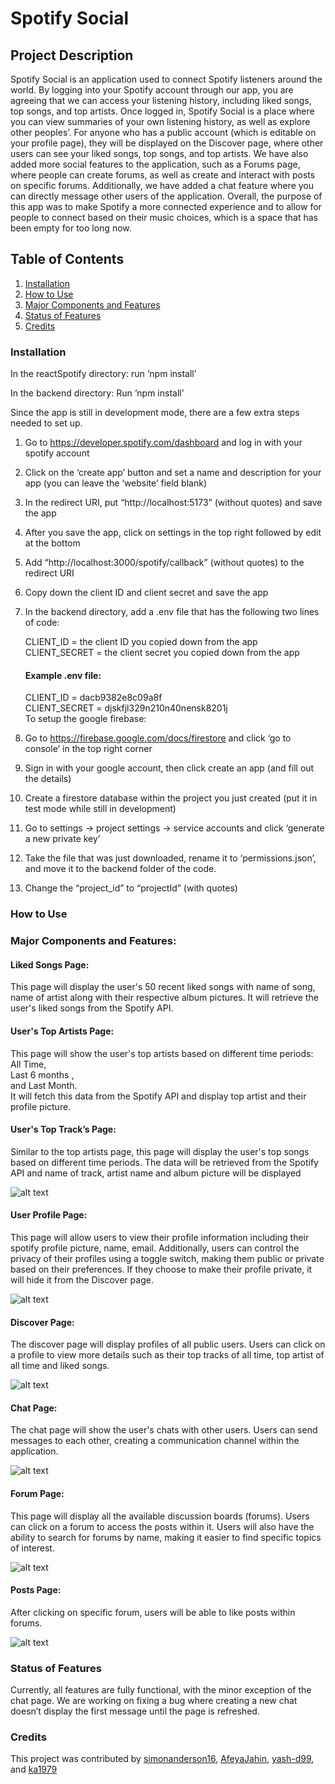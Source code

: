 # Spotify Social

## Project Description
Spotify Social is an application used to connect Spotify listeners around the world. By logging into your Spotify account through our app, you are agreeing that we can access your listening history, including liked songs, top songs, and top artists. Once logged in, Spotify Social is a place where you can view summaries of your own listening history, as well as explore other peoples’. For anyone who has a public account (which is editable on your profile page), they will be displayed on the Discover page, where other users can see your liked songs, top songs, and top artists. We have also added more social features to the application, such as a Forums page, where people can create forums, as well as create and interact with posts on specific forums. Additionally, we have added a chat feature where you can directly message other users of the application. Overall, the purpose of this app was to make Spotify a more connected experience and to allow for people to connect based on their music choices, which is a space that has been empty for too long now.

## Table of Contents
1. [Installation](#installation)
2. [How to Use](#how-to-use)
3. [Major Components and Features](#major-components-and-features)
4. [Status of Features](#status-of-features)
5. [Credits](#credits)

### Installation
In the reactSpotify directory: 
run ‘npm install’ 

In the backend directory:
Run ‘npm install’ 

Since the app is still in development mode, there are a few extra steps needed to set up.
1. Go to https://developer.spotify.com/dashboard and log in with your spotify account
2. Click on the ‘create app’ button and set a name and description for your app (you can leave the ‘website’ field blank)
3. In the redirect URI, put “http://localhost:5173” (without quotes) and save the app
4. After you save the app, click on settings in the top right followed by edit at the bottom
5. Add “http://localhost:3000/spotify/callback” (without quotes) to the redirect URI
6. Copy down the client ID and client secret and save the app
7. In the backend directory, add a .env file that has the following two lines of code:

    CLIENT_ID = the client ID you copied down from the app <br/>
    CLIENT_SECRET = the client secret you copied down from the app <br/>
    #### Example .env file: <br/>
    CLIENT_ID = dacb9382e8c09a8f <br/>
    CLIENT_SECRET = djskfjl329n210n40nensk8201j<br/>
To setup the google firebase:
1. Go to https://firebase.google.com/docs/firestore and click ‘go to console’ in the top right corner
2. Sign in with your google account, then click create an app (and fill out the details)
3. Create a firestore database within the project you just created (put it in test mode while still in development)
4. Go to settings -> project settings -> service accounts and click ‘generate a new private key’
5. Take the file that was just downloaded, rename it to ‘permissions.json’, and move it to the backend folder of the code.
6. Change the “project_id” to “projectId” (with quotes)


### How to Use


### Major Components and Features:

#### Liked Songs Page: 
This page will display the user's 50 recent liked songs with name of song, name of artist along with their respective album pictures. It will retrieve the user's liked songs from the Spotify API.


#### User's Top Artists Page: 
This page will show the user's top artists based on different time periods: <br/> All Time,<br/>  Last 6 months ,<br/>  and Last Month.<br/>  It will fetch this data from the Spotify API and display top artist and their profile picture.

#### User's Top Track’s Page: 
Similar to the top artists page, this page will display the user's top songs based on different time periods. The data will be retrieved from the Spotify API and name of track, artist name and album picture will be displayed



![alt text](/Images/Top.png)




#### User Profile Page: 
This page will allow users to view their profile information including their spotify profile picture, name, email. Additionally, users can control the privacy of their profiles using a toggle switch, making them public or private based on their preferences. If they choose to make their profile private, it will hide it from the Discover page.

![alt text](/Images/myProfile.png)


#### Discover Page: 
The discover page will display profiles of all public users. Users can click on a profile to view more details such as their top tracks of all time, top artist of all time and liked songs. 


![alt text](/Images/Discover.png)


#### Chat Page: 
The chat page will show the user's chats with other users. Users can send messages to each other, creating a communication channel within the application.



![alt text](/Images/Chat.png)

#### Forum Page: 
This page will display all the available discussion boards (forums). Users can click on a forum to access the posts within it. Users will also have the ability to search for forums by name, making it easier to find specific topics of interest.



![alt text](/Images/Forums.png)


#### Posts Page:
After clicking on specific forum,  users will be able to like posts within forums.

![alt text](/Images/Rap.png)


### Status of Features
Currently, all features are fully functional, with the minor exception of the chat page. We are working on fixing a bug where creating a new chat doesn’t display the first message until the page is refreshed. 


### Credits
This project was contributed by [simonanderson16](https://github.com/simonanderson16), [AfeyaJahin](https://github.com/AfeyaJahin), [yash-d99](https://github.com/yash-d99), and [ka1979](https://github.com/ka1979)
